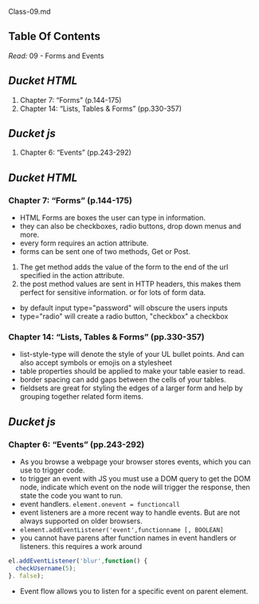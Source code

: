 Class-09.md

## **Table Of Contents**

_Read:_ 09 - Forms and Events

## ***Ducket HTML***

1. Chapter 7: “Forms” (p.144-175)
2. Chapter 14: “Lists, Tables & Forms” (pp.330-357)

## ***Ducket js***

1. Chapter 6: “Events” (pp.243-292)

## ***Ducket HTML***

### **Chapter 7: “Forms” (p.144-175)**

- HTML Forms are boxes the user can type in information.
- they can also be checkboxes, radio buttons, drop down menus and more.
- every form requires an action attribute.
- forms can be sent one of two methods, Get or Post.

 1. The get method adds the value of the form to the end of the url specified in the action attribute.
 2. the post method values are sent in HTTP headers, this makes them perfect for sensitive information. or for lots of form data.

- by default input type="password" will obscure the users inputs
- type="radio" will create a radio button, "checkbox" a checkbox

### **Chapter 14: “Lists, Tables & Forms” (pp.330-357)**

- list-style-type will denote the style of your UL bullet points. And can also accept symbols or emojis on a stylesheet
- table properties should be applied to make your table easier to read.
- border spacing can add gaps between the cells of your tables.
- fieldsets are great for styling the edges of a larger form and help by grouping together related form items.

## ***Ducket js***

### **Chapter 6: “Events” (pp.243-292)**

- As you browse a webpage your browser stores events, which you can use to trigger code. 
- to trigger an event with JS you must use a DOM query to get the DOM node, indicate which event on the node will trigger the response, then state the code you want to run.
- event handlers. `element.onevent = functioncall`
- event listeners are a more recent way to handle events. But are not always supported on older browsers. 
- `element.addEventListener('event',functionname [, BOOLEAN]`
- you cannot have parens after function names in event handlers or listeners. this requires a work around
```javascript
el.addEventListener('blur',function() {
  checkUsername(5);
}. false);
```
- Event flow allows you to listen for a specific event on parent element.

